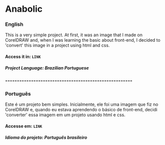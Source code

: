 # Anabolic
### English
This is a very simple project. At first, it was an image that I made on CorelDRAW and, when I was learning the basic about front-end, I decided to 'convert' this image in a project using html and css.
#### Access it in: ```LINK```
##### Project Language: Brazilian Portuguese
### ------------------------------------------------------
### Português
Este é um projeto bem simples. Inicialmente, ele foi uma imagem que fiz no CorelDRAW e, quando eu estava aprendendo o básico de front-end, decidi 'converter' essa imagem em um projeto usando html e css.
#### Accesse em: ```LINK```
##### Idioma do projeto: Português brasileiro
